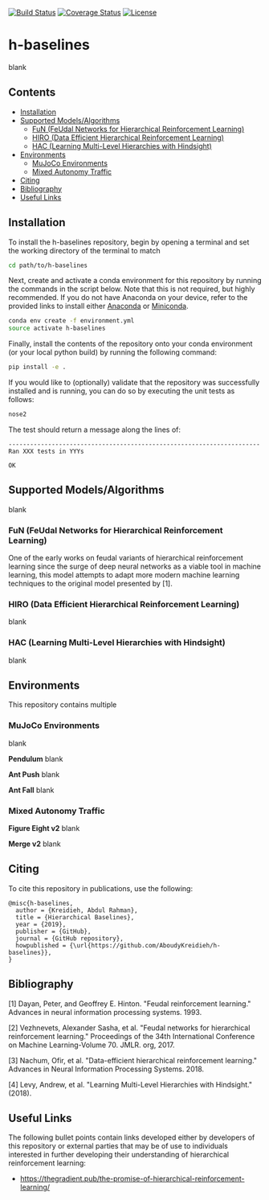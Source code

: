 [![Build Status](https://travis-ci.com/AboudyKreidieh/Hierarchical-Actor-Critc-HAC-.svg?branch=master)](https://travis-ci.com/AboudyKreidieh/Hierarchical-Actor-Critc-HAC-)
[![Coverage Status](https://coveralls.io/repos/github/AboudyKreidieh/Hierarchical-Actor-Critc-HAC-/badge.svg?branch=master)](https://coveralls.io/github/AboudyKreidieh/Hierarchical-Actor-Critc-HAC-?branch=master)
[![License](https://img.shields.io/badge/license-MIT-blue.svg)](https://github.com/AboudyKreidieh/Hierarchical-Actor-Critc-HAC-/blob/master/LICENSE)

# h-baselines

blank

## Contents

* [Installation](#installation)
* [Supported Models/Algorithms](#supported-modelsalgorithms)
  * [FuN (FeUdal Networks for Hierarchical Reinforcement Learning)](#fun-feudal-networks-for-hierarchical-reinforcement-learning)
  * [HIRO (Data Efficient Hierarchical Reinforcement Learning)](#hiro-data-efficient-hierarchical-reinforcement-learning)
  * [HAC (Learning Multi-Level Hierarchies with Hindsight)](#hac-learning-multi-level-hierarchies-with-hindsight)
* [Environments](#environments)
  * [MuJoCo Environments](#mujoco-environments)
  * [Mixed Autonomy Traffic](#mixed-autonomy-traffic)
* [Citing](#citing)
* [Bibliography](#bibliography)
* [Useful Links](#useful-links)

## Installation

To install the h-baselines repository, begin by opening a terminal and set the
working directory of the terminal to match

```bash
cd path/to/h-baselines
```

Next, create and activate a conda environment for this repository by running 
the commands in the script below. Note that this is not required, but highly 
recommended. If you do not have Anaconda on your device, refer to the provided
links to install either [Anaconda](https://www.anaconda.com/download) or
[Miniconda](https://conda.io/miniconda.html).

```bash
conda env create -f environment.yml
source activate h-baselines
```

Finally, install the contents of the repository onto your conda environment (or
your local python build) by running the following command:

```bash
pip install -e .
```

If you would like to (optionally) validate that the repository was successfully
installed and is running, you can do so by executing the unit tests as follows:

```bash
nose2
```

The test should return a message along the lines of:

    ----------------------------------------------------------------------
    Ran XXX tests in YYYs

    OK

## Supported Models/Algorithms

blank

### FuN (FeUdal Networks for Hierarchical Reinforcement Learning)

One of the early works on feudal variants of hierarchical reinforcement 
learning since the surge of deep neural networks as a viable tool in machine
learning, this model attempts to adapt more modern machine learning techniques
to the original model presented by [1].

### HIRO (Data Efficient Hierarchical Reinforcement Learning)

blank

### HAC (Learning Multi-Level Hierarchies with Hindsight)

blank

## Environments

This repository contains multiple 

### MuJoCo Environments

blank

**Pendulum** blank

**Ant Push** blank

**Ant Fall** blank

### Mixed Autonomy Traffic

**Figure Eight v2** blank

**Merge v2** blank

## Citing

To cite this repository in publications, use the following:

```
@misc{h-baselines,
  author = {Kreidieh, Abdul Rahman},
  title = {Hierarchical Baselines},
  year = {2019},
  publisher = {GitHub},
  journal = {GitHub repository},
  howpublished = {\url{https://github.com/AboudyKreidieh/h-baselines}},
}
```

## Bibliography

[1] Dayan, Peter, and Geoffrey E. Hinton. "Feudal reinforcement learning." 
Advances in neural information processing systems. 1993.

[2] Vezhnevets, Alexander Sasha, et al. "Feudal networks for hierarchical 
reinforcement learning." Proceedings of the 34th International Conference on 
Machine Learning-Volume 70. JMLR. org, 2017.

[3] Nachum, Ofir, et al. "Data-efficient hierarchical reinforcement learning."
Advances in Neural Information Processing Systems. 2018.

[4] Levy, Andrew, et al. "Learning Multi-Level Hierarchies with Hindsight." 
(2018).

## Useful Links

The following bullet points contain links developed either by developers of
this repository or external parties that may be of use to individuals
interested in further developing their understanding of hierarchical
reinforcement learning:

* https://thegradient.pub/the-promise-of-hierarchical-reinforcement-learning/
